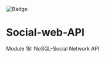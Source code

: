 ![Badge](https://img.shields.io/badge/license-MIT-green?style=plastic&logo=appveyor)

# Social-web-API
Module 18: NoSQL-Social Network API
